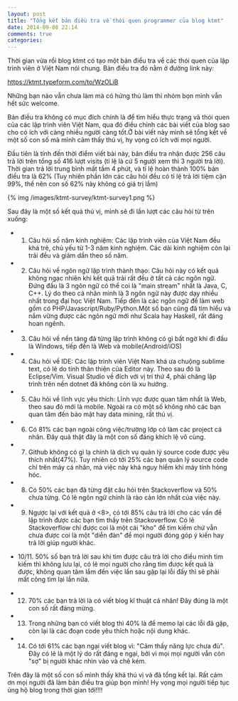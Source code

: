 ```yaml
---
layout: post
title: "Tổng kết bản điều tra về thói quen programmer của blog ktmt"
date: 2014-09-08 22:14
comments: true
categories: 
---
```


Thời gian vừa rồi blog ktmt có tạo một bản điều tra về các thói quen của lập trình viên ở Việt Nam nói chung. Bản điều tra đó nằm ở đường link này: 

https://ktmt.typeform.com/to/WzOLiB

Những bạn nào vẫn chưa làm mà có hứng thú làm thì nhóm bọn mình vẫn hết sức welcome.

Bản điều tra không có mục đích chính là để tìm hiểu thực trạng và thói quen của các lập trình viên Việt Nam, qua đó điều chỉnh các bài viết của blog sao cho có ích với càng nhiều người càng tốt.Ở bài viết này mình sẽ tổng kết về một số con số mà mình cảm thấy thú vị, hy vọng có ích với mọi người.

Đầu tiên là tính đến thời điểm viết bài này, bản điều tra nhận được 256 câu trả lời trên tổng số 416 lượt visits (tỉ lệ là cứ 5 người xem  thì 3 người trả lời). Thời gian trả lời trung bình mất tầm 4 phút, và tỉ lệ hoàn thành 100% bản điều tra là 62% (Tuy nhiên phần lớn các câu hỏi đều có tỉ lệ trả lời tiệm cận 99%, thế nên con số 62% này không có giá trị lắm)

{% img /images/ktmt-survey/ktmt-survey1.png %}

Sau đây là một số kết quả thú vị, mình sẽ đi lần lượt các câu hỏi từ trên xuống:

- 1. Câu hỏi số năm kinh nghiệm: Các lập trình viên của Việt Nam đều khá trẻ, chủ yếu từ 1-3 năm kinh nghiệm. Các dải kinh nghiệm còn lại trải đều và giảm dần theo số năm. 

- 2. Câu hỏi về ngôn ngữ lập trình thành thạo: Câu hỏi này có kết quả không ngạc nhiên khi kết quả trải rất đều ở tất cả các ngôn ngữ. Đứng đầu là 3 ngôn ngữ có thể coi là "main stream" nhất là Java, C, C++. Lý do theo cá nhân mình là 3 ngôn ngữ này được dạy nhiều nhất trong đại học Việt Nam. Tiếp đến là các ngôn ngữ để làm web gồm có PHP/Javascript/Ruby/Python.Một số bạn cũng đã tìm hiểu và nắm vững được các ngôn ngữ mới như Scala hay Haskell, rất đáng hoan ngênh.

- 3. Câu hỏi về nền tảng đã từng lập trình không có gì bất ngờ khi đi đầu là Windows, tiếp đến là Web và mobile(Android/iOS)

- 4. Câu hỏi về IDE: Các lập trình viên Việt Nam khá ưa chuộng sublime text, có lẽ do tính thân thiện của Editor này. Theo sau đó là Eclipse/Vim. Visual Studio về đích với vị trí thứ 4, phải chăng lập trình trên nền dotnet đã không còn là xu hướng.

- 5. Câu hỏi về lĩnh vực yêu thích: Lĩnh vực được quan tâm nhất là Web, theo sau đó mới là mobile. Ngoài ra có một số không nhỏ các bạn quan tâm đến bảo mật hay data mining, rất thú vị.

- 6. Có 81% các bạn ngoài công việc/trường lớp có làm các project cá nhân. Đây quả thật đây là một con số đáng khích lệ vô cùng.

- 7. Github không có gì lạ chính  là dịch vụ quản lý source code được yêu thích nhất(47%). Tuy nhiên có tới 25% các bạn quản lý source code chỉ trên máy cá nhân, mà việc này khá nguy hiểm khi máy tính hỏng hóc.

- 8. Có 50% các bạn đã từng đặt câu hỏi trên Stackoverflow và 50% chưa từng. Có lẽ ngôn ngữ chính là rào cản lớn nhất của việc này.

- 9. Ngược lại với kết quả ở <8>, có tới 85% câu trả lời cho các vấn đề lập trình được các bạn tìm thấy trên Stackoverflow. Có lẽ Stackoverflow chỉ được coi là một cái "kho" để tìm kiếm chứ vẫn chưa được coi là một "diễn đàn" để mọi người đóng góp ý kiến hay trả lời giúp người khác.

- 10/11. 50% số bạn trả lời sau khi tìm được câu trả lời cho điều mình tìm kiếm thì không lưu lại, có lẽ mọi người cho rằng tìm được kết quả là được, không quan tâm lắm đến việc lần sau gặp lại lỗi đấy thì sẽ phải mất công tìm lại lần nữa.

- 12. 70% các bạn trả lời là có viết blog kĩ thuật cá nhân! Đây đúng là một con số rất đáng mừng.

- 13. Trong những bạn có viết blog thì 40% là để memo lại các lỗi đã gặp, còn lại là các đoạn code yêu thích hoặc nội dung khác.

- 14. Có tới 61% các bạn ngại viết blog vì: "Cảm thấy năng lực chưa đủ". Đây có lẽ là một lý do rất đáng e ngại, bởi vì mọi mọi người vẫn còn "sợ" bị người khác nhìn vào và chê kém. 


Trên đây là một số con số mình thấy khá thú vị và đã tổng kết lại. Rất cám ơn mọi người đã làm bản điều tra giúp bọn mình! Hy vọng mọi người tiếp tục ủng hộ blog trong thời gian tới!!!!
